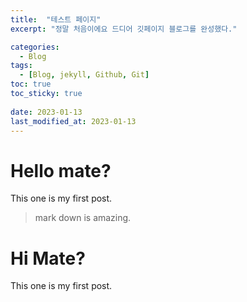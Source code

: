 ```yaml
---
title:  "테스트 페이지"
excerpt: "정말 처음이에요 드디어 깃페이지 블로그를 완성했다."

categories:
  - Blog
tags:
  - [Blog, jekyll, Github, Git]
toc: true
toc_sticky: true
 
date: 2023-01-13
last_modified_at: 2023-01-13
---
```


 # Hello mate?
 This one is my first post.
> mark down is amazing.


 # Hi Mate?
 This one is my first post.